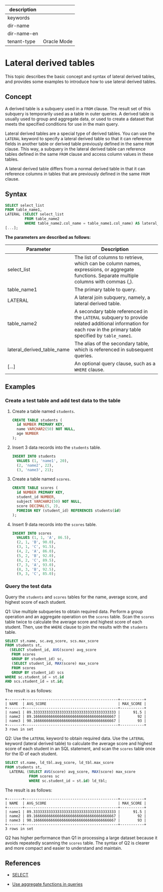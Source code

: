 |description||
|---|---|
|keywords||
|dir-name||
|dir-name-en||
|tenant-type|Oracle Mode|

# Lateral derived tables

This topic describes the basic concept and syntax of lateral derived tables, and provides some examples to introduce how to use lateral derived tables. 

## Concept

A derived table is a subquery used in a `FROM` clause. The result set of this subquery is temporarily used as a table in outer queries. A derived table is usually used to group and aggregate data, or used to create a dataset that meets the specified conditions for use in the main query. 

Lateral derived tables are a special type of derived tables. You can use the `LATERAL` keyword to specify a lateral derived table so that it can reference fields in another table or derived table previously defined in the same `FROM` clause. This way, a subquery in the lateral derived table can reference tables defined in the same `FROM` clause and access column values in these tables. 

A lateral derived table differs from a normal derived table in that it can reference columns in tables that are previously defined in the same `FROM` clause. 

## Syntax

```sql
SELECT select_list
FROM table_name1,
LATERAL (SELECT select_list
         FROM table_name2
         WHERE table_name2.col_name = table_name1.col_name) AS lateral_derived_table_name
[...];
```

**The parameters are described as follows:**

| **Parameter** | **Description** |
|----------|----------|
| select_list | The list of columns to retrieve, which can be column names, expressions, or aggregate functions. Separate multiple columns with commas (,).  |
| table_name1 | The primary table to query.  |
| LATERAL | A lateral join subquery, namely, a lateral derived table.  |
| table_name2 | A secondary table referenced in the `LATERAL` subquery to provide related additional information for each row in the primary table specified by `table_name1`.  |
| lateral_derived_table_name | The alias of the secondary table, which is referenced in subsequent queries.  |
| [...] | An optional query clause, such as a `WHERE` clause.  |

## Examples

### Create a test table and add test data to the table

1. Create a table named `students`. 

   ```sql
   CREATE TABLE students (
     id NUMBER PRIMARY KEY,
     name VARCHAR2(50) NOT NULL,
     age NUMBER
   );
   ```

2. Insert 3 data records into the `students` table. 

   ```sql
   INSERT INTO students
     VALUES (1, 'name1', 20),
     (2, 'name2', 22),
     (3, 'name3', 21);
   ```

3. Create a table named `scores`. 

   ```sql
   CREATE TABLE scores (
     id NUMBER PRIMARY KEY,
     student_id NUMBER,
     subject VARCHAR2(50) NOT NULL,
     score DECIMAL(5, 2),
     FOREIGN KEY (student_id) REFERENCES students(id)
   );
   ```

4. Insert 9 data records into the `scores` table. 

   ```sql
   INSERT INTO scores
     VALUES (1, 1, 'A', 86.5),
     (2, 1, 'B', 90.0),
     (3, 1, 'C', 91.5),
     (4, 2, 'A', 86.0),
     (5, 2, 'B', 92.0),
     (6, 2, 'C', 89.5),
     (7, 3, 'A', 93.0),
     (8, 3, 'B', 92.5),
     (9, 3, 'C', 85.0);
   ```

### Query the test data

Query the `students` and `scores` tables for the name, average score, and highest score of each student. 

Q1: Use multiple subqueries to obtain required data. Perform a group operation and an aggregate operation on the `scores` table. Scan the `scores` table twice to calculate the average score and highest score of each student. Then, use the `WHERE` clause to join the results with the `students` table. 

```sql
SELECT st.name, sc.avg_score, scs.max_score
FROM students st,
  (SELECT student_id, AVG(score) avg_score
   FROM scores
   GROUP BY student_id) sc,
   (SELECT student_id, MAX(score) max_score
   FROM scores
   GROUP BY student_id) scs
WHERE sc.student_id = st.id
AND scs.student_id = st.id;
```

The result is as follows:

```shell
+-------+-------------------------------------------+-----------+
| NAME  | AVG_SCORE                                 | MAX_SCORE |
+-------+-------------------------------------------+-----------+
| name1 | 89.33333333333333333333333333333333333333 |      91.5 |
| name2 | 89.16666666666666666666666666666666666667 |        92 |
| name3 | 90.16666666666666666666666666666666666667 |        93 |
+-------+-------------------------------------------+-----------+
3 rows in set
```

Q2: Use the `LATERAL` keyword to obtain required data. Use the `LATERAL` keyword (lateral derived table) to calculate the average score and highest score of each student in an SQL statement, and scan the `scores` table once for the ID of each student.

```sql
SELECT st.name, ld_tbl.avg_score, ld_tbl.max_score
FROM students st,
  LATERAL (SELECT AVG(score) avg_score, MAX(score) max_score
           FROM scores sc
           WHERE sc.student_id = st.id) ld_tbl;
```

The result is as follows:

```shell
+-------+-------------------------------------------+-----------+
| NAME  | AVG_SCORE                                 | MAX_SCORE |
+-------+-------------------------------------------+-----------+
| name1 | 89.33333333333333333333333333333333333333 |      91.5 |
| name2 | 89.16666666666666666666666666666666666667 |        92 |
| name3 | 90.16666666666666666666666666666666666667 |        93 |
+-------+-------------------------------------------+-----------+
3 rows in set
```

Q2 has higher performance than Q1 in processing a large dataset because it avoids repeatedly scanning the `scores` table. The syntax of Q2 is clearer and more compact and easier to understand and maintain.

## References

* [SELECT](../../../../700.reference/500.sql-reference/100.sql-syntax/300.common-tenant-of-oracle-mode/900.sql-statement-of-oracle-mode/200.dml-of-oracle-mode/500.select-of-oracle-mode/100.simple-select-of-oracle-mode.md)

* [Use aggregate functions in queries](../300.use-operators-and-functions-in-query-of-oracle-mode/700.use-aggregate-function-in-query-of-oracle-mode.md)
